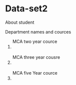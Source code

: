 # Data-set2
About student
<html>
  <head> Department names and cources </head>
  <ol>
  <body>
  <p1> MCA two year cource </p1><li></li><br>
  <p2> MCA three year cousre </p1><li></li><br>
  <p3> MCA five Year cource </p3><li>
  </ol>
  </body>
  
</html>
